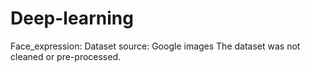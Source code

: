 # Deep-learning
Face_expression:
Dataset source: Google images
The dataset was not cleaned or pre-processed.

